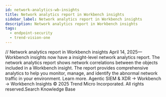 ```yaml
---
id: network-analytics-wb-insights
title: Network analytics report in Workbench insights
sidebar_label: Network analytics report in Workbench insights
description: Network analytics report in Workbench insights
tags:
  - endpoint-security
  - trend-vision-one
---
```


/*<![CDATA[*/ $('#title').html($('meta[name=map-description]').attr('content')); /*]]>*/ Network analytics report in Workbench insights April 14, 2025—Workbench insights now have a insight-level network analytics report. The network analytics report shows network correlations between the objects included in a Workbench insight. The report provides comprehensive analytics to help you monitor, manage, and identify the abnormal network traffic in your environment. Learn more. Agentic SIEM & XDR → Workbench → Workbench Insights © 2025 Trend Micro Incorporated. All rights reserved.Search Knowledge Base
